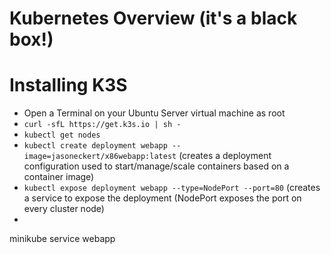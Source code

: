 # Kubernetes Overview (it's a black box!)


# Installing K3S
  - Open a Terminal on your Ubuntu Server virtual machine as root
  - `curl -sfL https://get.k3s.io | sh -` 
  - `kubectl get nodes`
  - `kubectl create deployment webapp --image=jasoneckert/x86webapp:latest`	(creates a deployment configuration used to start/manage/scale containers based on a container image)
  - `kubectl expose deployment webapp --type=NodePort --port=80` (creates a service to expose the deployment (NodePort exposes the port on every cluster node)
  - 
minikube service webapp
